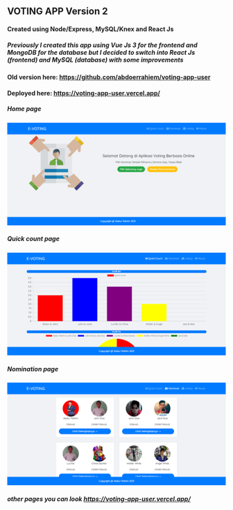 ## VOTING APP Version 2

#### Created using Node/Express, MySQL/Knex and React Js

##### Previously I created this app using Vue Js 3 for the frontend and MongoDB for the database but I decided to switch into React Js (frontend) and MySQL (database) with some improvements

#### Old version here: https://github.com/abdoerrahiem/voting-app-user

#### Deployed here: https://voting-app-user.vercel.app/

##### Home page

![Home](/assets/ss1.png 'Home')

##### Quick count page

![Quick Count](/assets/ss2.png 'Quick Count')

##### Nomination page

![Nomination](/assets/ss3.png 'Nomination')

##### other pages you can look https://voting-app-user.vercel.app/
